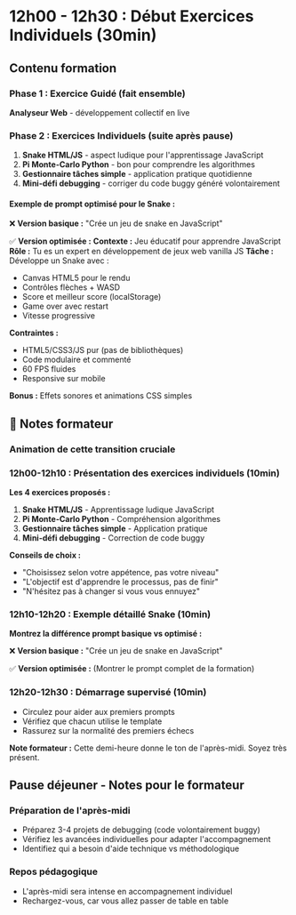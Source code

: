 # 12h00 - 12h30 : Début Exercices Individuels (30min)

## Contenu formation

### Phase 1 : Exercice Guidé (fait ensemble)
**Analyseur Web** - développement collectif en live

### Phase 2 : Exercices Individuels (suite après pause)
1. **Snake HTML/JS** - aspect ludique pour l'apprentissage JavaScript
2. **Pi Monte-Carlo Python** - bon pour comprendre les algorithmes  
3. **Gestionnaire tâches simple** - application pratique quotidienne
4. **Mini-défi debugging** - corriger du code buggy généré volontairement

#### Exemple de prompt optimisé pour le Snake :

❌ **Version basique :** "Crée un jeu de snake en JavaScript"

✅ **Version optimisée :**
**Contexte :** Jeu éducatif pour apprendre JavaScript
**Rôle :** Tu es un expert en développement de jeux web vanilla JS
**Tâche :** Développe un Snake avec :
- Canvas HTML5 pour le rendu
- Contrôles flèches + WASD
- Score et meilleur score (localStorage)
- Game over avec restart
- Vitesse progressive

**Contraintes :**
- HTML5/CSS3/JS pur (pas de bibliothèques)
- Code modulaire et commenté
- 60 FPS fluides
- Responsive sur mobile

**Bonus :** Effets sonores et animations CSS simples

## 📝 Notes formateur

### Animation de cette transition cruciale

### 12h00-12h10 : Présentation des exercices individuels (10min)

**Les 4 exercices proposés :**
1. **Snake HTML/JS** - Apprentissage ludique JavaScript
2. **Pi Monte-Carlo Python** - Compréhension algorithmes
3. **Gestionnaire tâches simple** - Application pratique
4. **Mini-défi debugging** - Correction de code buggy

**Conseils de choix :**
- "Choisissez selon votre appétence, pas votre niveau"
- "L'objectif est d'apprendre le processus, pas de finir"
- "N'hésitez pas à changer si vous vous ennuyez"

### 12h10-12h20 : Exemple détaillé Snake (10min)

**Montrez la différence prompt basique vs optimisé :**

❌ **Version basique :** "Crée un jeu de snake en JavaScript"

✅ **Version optimisée :** (Montrer le prompt complet de la formation)

### 12h20-12h30 : Démarrage supervisé (10min)
- Circulez pour aider aux premiers prompts
- Vérifiez que chacun utilise le template
- Rassurez sur la normalité des premiers échecs

**Note formateur :** Cette demi-heure donne le ton de l'après-midi. Soyez très présent.

## Pause déjeuner - Notes pour le formateur

### Préparation de l'après-midi
- Préparez 3-4 projets de debugging (code volontairement buggy)
- Vérifiez les avancées individuelles pour adapter l'accompagnement
- Identifiez qui a besoin d'aide technique vs méthodologique

### Repos pédagogique
- L'après-midi sera intense en accompagnement individuel
- Rechargez-vous, car vous allez passer de table en table